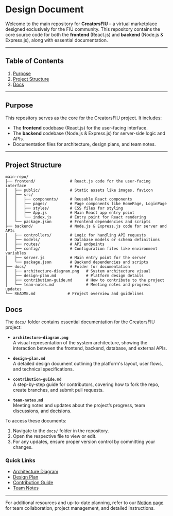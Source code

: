 # **Design Document**

Welcome to the main repository for **CreatorsFIU** – a virtual marketplace designed exclusively for the FIU community. This repository contains the core source code for both the **frontend** (React.js) and **backend** (Node.js & Express.js), along with essential documentation.

---

## **Table of Contents**
1. [Purpose](#purpose)
2. [Project Structure](#project-structure)
3. [Docs](#docs)


---

## **Purpose**
This repository serves as the core for the CreatorsFIU project. It includes:
- The **frontend** codebase (React.js) for the user-facing interface.
- The **backend** codebase (Node.js & Express.js) for server-side logic and APIs.
- Documentation files for architecture, design plans, and team notes.

---

## **Project Structure**

```plaintext
main-repo/
├── frontend/               # React.js code for the user-facing interface
│   ├── public/             # Static assets like images, favicon
│   ├── src/
│   │   ├── components/     # Reusable React components
│   │   ├── pages/          # Page components like HomePage, LoginPage
│   │   ├── styles/         # CSS files for styling
│   │   ├── App.js          # Main React app entry point
│   │   └── index.js        # Entry point for React rendering
│   └── package.json        # Frontend dependencies and scripts
├── backend/                # Node.js & Express.js code for server and APIs
│   ├── controllers/        # Logic for handling API requests
│   ├── models/             # Database models or schema definitions
│   ├── routes/             # API endpoints
│   ├── config/             # Configuration files like environment variables
│   ├── server.js           # Main entry point for the server
│   └── package.json        # Backend dependencies and scripts
├── docs/                   # Folder for documentation
│   ├── architecture-diagram.png   # System architecture visual
│   ├── design-plan.md             # Platform design details
│   ├── contribution-guide.md      # How to contribute to the project
│   └── team-notes.md              # Meeting notes and progress updates
└── README.md              # Project overview and guidelines

```
## **Docs**

The `docs/` folder contains essential documentation for the CreatorsFIU project:

- **`architecture-diagram.png`**  
  A visual representation of the system architecture, showing the interaction between the frontend, backend, database, and external APIs.

- **`design-plan.md`**  
  A detailed design document outlining the platform's layout, user flows, and technical specifications.

- **`contribution-guide.md`**  
  A step-by-step guide for contributors, covering how to fork the repo, create branches, and submit pull requests.

- **`team-notes.md`**  
  Meeting notes and updates about the project’s progress, team discussions, and decisions.

To access these documents:
1. Navigate to the `docs/` folder in the repository.
2. Open the respective file to view or edit.
3. For any updates, ensure proper version control by committing your changes.

### **Quick Links**
- [Architecture Diagram](docs/architecture-diagram.png)
- [Design Plan](docs/design-plan.md)
- [Contribution Guide](docs/contribution-guide.md)
- [Team Notes](docs/team-notes.md)

---

For additional resources and up-to-date planning, refer to our [Notion page](https://www.notion.so/Getting-Started-187f2506fdf380a3a55ace9ca6915dde) for team collaboration, project management, and detailed instructions.

